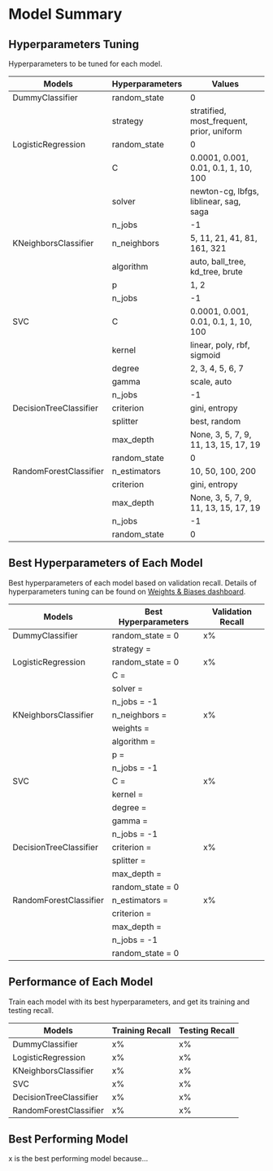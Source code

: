# Model Summary

## Hyperparameters Tuning
Hyperparameters to be tuned for each model.

| Models                   | Hyperparameters                     | Values                                 |
| ------------------------ | ----------------------------------- | -------------------------------------- |
| DummyClassifier          | random_state                        | 0                                      |
|                          | strategy                            | stratified, most_frequent, prior, uniform |
| LogisticRegression       | random_state                        | 0                                      |
|                          | C                                   | 0.0001, 0.001, 0.01, 0.1, 1, 10, 100   |
|                          | solver                              | newton-cg, lbfgs, liblinear, sag, saga |
|                          | n_jobs                              | -1                                     |
| KNeighborsClassifier     | n_neighbors                         | 5, 11, 21, 41, 81, 161, 321            ||                          | weights                             | uniform, distance                      |
|                          | algorithm                           | auto, ball_tree, kd_tree, brute        |
|                          | p                                   | 1, 2                                   |
|                          | n_jobs                              | -1                                     |
| SVC                      | C                                   | 0.0001, 0.001, 0.01, 0.1, 1, 10, 100   |
|                          | kernel                              | linear, poly, rbf, sigmoid             |
|                          | degree                              | 2, 3, 4, 5, 6, 7                       |
|                          | gamma                               | scale, auto                            |
|                          | n_jobs                              | -1                                     |
| DecisionTreeClassifier   | criterion                           | gini, entropy                          |
|                          | splitter                            | best, random                           |
|                          | max_depth                           | None, 3, 5, 7, 9, 11, 13, 15, 17, 19   |
|                          | random_state                        | 0                                      |
| RandomForestClassifier   | n_estimators                        | 10, 50, 100, 200                       |
|                          | criterion                           | gini, entropy                          |
|                          | max_depth                           | None, 3, 5, 7, 9, 11, 13, 15, 17, 19   |
|                          | n_jobs                              | -1                                     |
|                          | random_state                        | 0                                      |

## Best Hyperparameters of Each Model
Best hyperparameters of each model based on validation recall. Details of hyperparameters tuning can be found on [Weights & Biases dashboard]().

| Models                   | Best Hyperparameters                | Validation Recall                      |
| ------------------------ | ----------------------------------- | -------------------------------------- |
| DummyClassifier          | random_state = 0                    | x%                                     |
|                          | strategy =                          |                                        |
| LogisticRegression       | random_state = 0                    | x%                                     |
|                          | C =                                 |                                        |
|                          | solver =                            |                                        |
|                          | n_jobs = -1                         |                                        |
| KNeighborsClassifier     | n_neighbors =                       | x%                                     |
|                          | weights =                           |                                        |
|                          | algorithm =                         |                                        |
|                          | p =                                 |                                        |
|                          | n_jobs = -1                         |                                        |
| SVC                      | C =                                 | x%                                     |
|                          | kernel =                            |                                        |
|                          | degree =                            |                                        |
|                          | gamma =                             |                                        |
|                          | n_jobs = -1                         |                                        |
| DecisionTreeClassifier   | criterion =                         | x%                                     |
|                          | splitter =                          |                                        |
|                          | max_depth =                         |                                        |
|                          | random_state = 0                    |                                        |
| RandomForestClassifier   | n_estimators =                      | x%                                     |
|                          | criterion =                         |                                        |
|                          | max_depth =                         |                                        |
|                          | n_jobs = -1                         |                                        |
|                          | random_state = 0                    |                                        |

## Performance of Each Model
Train each model with its best hyperparameters, and get its training and testing recall.

| Models                   | Training Recall                     | Testing Recall                         |
| ------------------------ | ----------------------------------- | -------------------------------------- |
| DummyClassifier          | x%                                  | x%                                     |
| LogisticRegression       | x%                                  | x%                                     |
| KNeighborsClassifier     | x%                                  | x%                                     |
| SVC                      | x%                                  | x%                                     |
| DecisionTreeClassifier   | x%                                  | x%                                     |
| RandomForestClassifier   | x%                                  | x%                                     |

## Best Performing Model
x is the best performing model because...